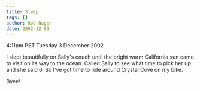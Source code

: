```yaml
---
title: Sleep
tags: []
author: Rob Nugen
date: 2002-12-03
---
```


<p class=date>4:11pm PST Tuesday 3 December 2002</p>

<p>I slept beautifully on Sally's couch until the bright warm
California sun came to visit on its way to the ocean.  Called Sally to
see what time to pick her up and she said 6.  So I've got time to ride
around Crystal Cove on my bike.</p>

<p>Byee!</p>
